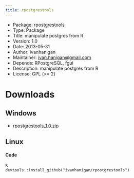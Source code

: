 ```yaml
---
title: rpostgrestools
---
```


* Package: rpostgrestools
* Type: Package
* Title: manipulate postgres from R
* Version: 1.0
* Date: 2013-05-31
* Author: ivanhanigan
* Maintainer: <ivan.hanigan@gmail.com>
* Depends: RPostgreSQL, fgui
* Description: manipulate postgres from R
* License: GPL (>= 2)


# Downloads

## Windows

* [rpostgrestools_1.0.zip](/rpostgrestools/downloads/rpostgrestools_1.0.zip)


## Linux

#### Code
    R
    devtools::install_github("ivanhanigan/rpostgrestools")


